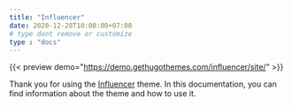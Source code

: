 ```yaml
---
title: "Influencer"
date: 2020-12-28T10:00:00+07:00
# type dont remove or customize
type : "docs"
---
```


{{< preview demo="https://demo.gethugothemes.com/influencer/site/" >}}

Thank you for using the [Influencer](https://gethugothemes.com/products/influencer-hugo/) theme. In this documentation, you can find information about the theme and how to use it.